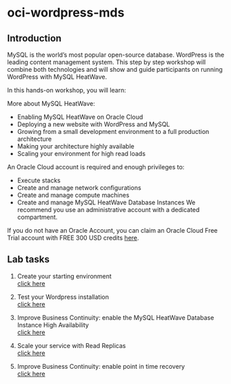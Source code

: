 # oci-wordpress-mds

## Introduction
MySQL is the world’s most popular open-source database. WordPress is the leading content management system. This step by step workshop will combine both technologies and will show and guide participants on running WordPress with MySQL HeatWave.

In this hands-on workshop, you will learn:

More about MySQL HeatWave:
- Enabling MySQL HeatWave on Oracle Cloud
- Deploying a new website with WordPress and MySQL
- Growing from a small development environment to a full production architecture
- Making your architecture highly available
- Scaling your environment for high read loads

An Oracle Cloud account is required and enough privileges to: 
- Execute stacks
- Create and manage network configurations
- Create and manage compute machines
- Create and manage MySQL HeatWave Database Instances
We recommend you use an administrative account with a dedicated compartment.

If you do not have an Oracle Account, you can claim an Oracle Cloud Free Trial account with FREE 300 USD credits [here](https://www.oracle.com/cloud/free/).

## Lab tasks

1. Create your starting environment  
[click here](./lab_preparation.md)

2. Test your Wordpress installation  
[click here](./wordpress_test_installation.md)

3. Improve Business Continuity: enable the MySQL HeatWave Database Instance High Availability  
[click here](./mds_enable_ha.md)

4. Scale your service with Read Replicas  
[click here](./mds_read_replicas)

5. Improve Business Continuity: enable point in time recovery  
[click here](./mds_enable_pitr.md)

